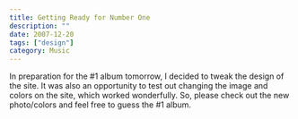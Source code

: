 ```yaml
---
title: Getting Ready for Number One
description: ""
date: 2007-12-20
tags: ["design"]
category: Music
---
```



<p>In preparation for the #1 album tomorrow, I decided to tweak the design of the site.  It was also an opportunity to test out changing the image and colors on the site, which worked wonderfully.  So, please check out the new photo/colors and feel free to guess the #1 album.</p>
